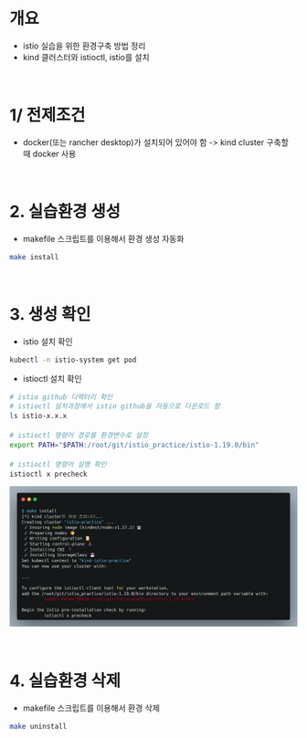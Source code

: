 # 개요
* istio 실습을 위한 환경구축 방법 정리
* kind 클러스터와 istioctl, istio를 설치

<br>

# 1/ 전제조건
* docker(또는 rancher desktop)가 설치되어 있어야 함 -> kind cluster 구축할 때 docker 사용

<br>

# 2. 실습환경 생성
* makefile 스크립트를 이용해서 환경 생성 자동화

```bash
make install
```

<br>

# 3. 생성 확인

* istio 설치 확인

```bash
kubectl -n istio-system get pod
```

* istioctl 설치 확인

```bash
# istio github 디렉터리 확인
# istioctl 설치과정에서 istio github을 자동으로 다운로드 함
ls istio-x.x.x

# istioctl 명령어 경로를 환경변수로 설정
export PATH="$PATH:/root/git/istio_practice/istio-1.19.0/bin"

# istioctl 명령어 실행 확인
istioctl x precheck
```

![](./imgs/install_istio.png)

<br>

# 4. 실습환경 삭제
* makefile 스크립트를 이용해서 환경 삭제

```bash
make uninstall
```
